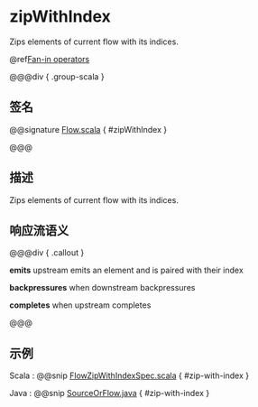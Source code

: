 # zipWithIndex

Zips elements of current flow with its indices.

@ref[Fan-in operators](../index.md#fan-in-operators)

@@@div { .group-scala }

## 签名

@@signature [Flow.scala](/akka-stream/src/main/scala/akka/stream/scaladsl/Flow.scala) { #zipWithIndex }

@@@

## 描述

Zips elements of current flow with its indices.

## 响应流语义

@@@div { .callout }

**emits** upstream emits an element and is paired with their index

**backpressures** when downstream backpressures

**completes** when upstream completes

@@@

## 示例

Scala
:   @@snip [FlowZipWithIndexSpec.scala](/akka-stream-tests/src/test/scala/akka/stream/scaladsl/FlowZipWithIndexSpec.scala) { #zip-with-index }

Java
:   @@snip [SourceOrFlow.java](/akka-docs/src/test/java/jdocs/stream/operators/SourceOrFlow.java) { #zip-with-index }

